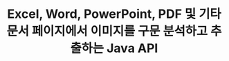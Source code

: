 ---
############################# Static ############################
layout: "auto-gen-gist"
draft: false
path: "ko/parser/java/extract/image/potx/"
otherformats: DOC DOT DOCX DOCM DOTX DOTM TXT ODT OTT RTF PDF XHTML MHTML MD XML EPUB FB2 CHM XLS XLT XLSX XLSM XLSB XLTX XLTM ODS CSV OTS XLA XLAM PPT PPTX  PPS POT PPSX PPTM PPSM ODP OTP PST OST EML EMLX MSG ONE 

############################# Head ############################
head_title: "Java를 통해 Excel, Word, PDF 및 기타 문서에서 이미지를 추출하는 방법은 무엇입니까?"
head_description: "GroupDocs.Parser Java API를 사용하면 소프트웨어 개발자가 Java 앱 내부의 PDF, DOC, DOCX, PPT, PPTX, XLS, XLSX 문서 및 이메일에서 이미지를 구문 분석하고 추출할 수 있습니다."

############################# Header ############################
title: "Excel, Word, PowerPoint, PDF 및 기타 문서 페이지에서 이미지를 구문 분석하고 추출하는 Java API"
description: "GroupDocs.Parser Java API를 사용하면 프로그래머가 PDF, DOC, DOCX, PPT, PPTX, EML, MSG, XLS, XLSX, CSV, ODT, RTF 및 EPUB 문서 또는 Java 응용 프로그램 내의 문서 페이지에서 이미지를 추출할 수 있습니다."

######################### Download Button #######################
button:
    enable: true

############################# About ############################
about:
    enable: true
    title: "Java API를 통해 문서 또는 특정 페이지에서 이미지를 추출하는 방법을 배우십니까?"
    content: |
       이미지는 수천 단어의 가치가 있으며 매력적인 콘텐츠를 만드는 동안 오늘날의 시각적 세계에서 무시할 수 없습니다. 이미지는 사용자의 관심을 끌 뿐만 아니라 정보 커뮤니케이션의 훌륭한 소스가 될 수 있습니다. 문서, 저널 또는 프리젠테이션에서 이미지를 가져와 다른 곳에서 사용하는 데 종종 필요합니다. Java용 GroupDocs.Parser는 소프트웨어 개발자와 프로그래머가 다양한 문서 유형에서 이미지 또는 기타 정보를 구문 분석하고 추출하기 위한 솔루션을 구축하는 데 도움이 되는 강력한 API입니다. 또한 PNG, JPEG, WebP, GIF, BMP 및 기타 형식으로 이미지 저장을 지원합니다. API에는 PDF, Microsoft Office 형식(Word(DOC, DOCX), PowerPoint(PPT, PPTX), Excel(XLS, XLSX), LibreOffice 형식, 이메일, 전자책 등)과 같은 일부 인기 있는 문서 형식에 대한 지원이 포함되어 있습니다. . 또한 문서 구문 분석, 일반 및 구조화된 텍스트 추출, 키워드로 텍스트 검색, 메타데이터 또는 이미지 추출, 컨테이너 및 첨부 파일 등과 관련된 일부 고급 기능에 대한 지원도 포함되어 있습니다.

############################# content ############################
steps:
    enable: true
    block:
    - title_left: "POTX 문서에서 이미지를 추출하는 방법"
      content_left: |
       GroupDocs.Parser Java에는 POTX 문서에서 이미지를 추출하는 기능이 포함되어 있습니다. 다음 Java 코드 예제는 POTX 문서에서 이미지를 쉽게 추출하는 방법을 보여줍니다. 

      title_right: "Java를 통해 문서에서 이미지 가져오기"
      content_right: |
        * [Parser](https://apireference.groupdocs.com/parser/java/com.groupdocs.parser/Parser)의 인스턴스 생성
        * 문서가 이미지 추출을 지원하는지 확인
        * [getImages()](https://apireference.groupdocs.com/parser/java/com.groupdocs.parser/Parser#getImages()) 메서드를 호출하여 전체 문서에서 모든 이미지를 추출합니다.
        * 문서에서 모든 이미지 추출
        * 이미지를 반복하고 이미지 유형 인쇄

      gisthash: "b13e690d2593f92081abd99948363e06"
      gistfile: "extract_images_form_documents.java"

    - title_left: "POTX 문서 페이지에서 이미지 추출"
      content_left: |
       GroupDocs.Parser Java API를 사용하면 소프트웨어 개발자가 몇 줄의 코드로 POTX 문서에서 이미지를 추출할 수 있습니다. 아래 Java 코드는 POTX 문서에서 이미지 추출을 보여줍니다.

      title_right: "Java를 통해 파일 이미지를 추출하는 방법"
      content_right: |
        * [Parser](https://apireference.groupdocs.com/parser/java/com.groupdocs.parser/Parser)의 인스턴스 생성
        * 문서가 이미지 추출을 지원하는지 확인
        * [getDocumentInfo](https://apireference.groupdocs.com/parser/java/com.groupdocs.parser/Parser#getDocumentInfo()) 메서드를 호출하여 문서 정보를 가져옵니다.
        * 문서에 페이지가 있는지 확인
        * 페이지를 반복하고 페이지 번호 인쇄
        * [getImages()](https://apireference.groupdocs.com/parser/java/com.groupdocs.parser/Parser#getImages()) 메서드를 호출하여 전체 문서에서 모든 이미지를 추출합니다.
        * 이미지 반복 및 이미지 유형 인쇄
     
      gisthash: "68450336a57c5d8df06b4ef1ea69b29f"
      gistfile: "extract_images_form_documents_page.java"
      
    - title_left: "POTX 문서 페이지 영역에서 이미지를 추출하는 방법"
      content_left: |
       GroupDocs.Parser Java API는 POTX 문서의 페이지 용이성에서 추출을 위한 완벽한 지원을 제공했습니다. 다음 Java 코드는 프로그래머가 자체 Java 앱 내부의 POTX 문서 페이지 영역에서 이미지를 추출하는 방법을 보여줍니다.

      title_right: "Java 를 사용하여 이미지를 추출하시겠습니까?"
      content_right: |
        * [Parser](https://apireference.groupdocs.com/parser/java/com.groupdocs.parser/Parser)의 인스턴스 생성
        * 이미지 추출에 사용되는 옵션 생성
        * 이미지 추출 지원 문서 확인
        * [getImages()](https://apireference.groupdocs.com/parser/java/com.groupdocs.parser/Parser#getImages()) 메서드를 호출하여 페이지의 왼쪽 상단 모서리에서 이미지를 추출합니다.
        * 이미지를 반복하고 이미지 URL 인쇄
     
      gisthash: "40143a56569ae88e7e7c972ccca041b5"
      gistfile: "extract_images_form_documents_page_area.java"

    - title_left: "Java API를 통해 이미지를 파일로 추출하는 방법"
      content_left: |
       GroupDocs.Parser Java API를 사용하면 POTX 문서에서 이미지를 추출하고 이미지 내용을 파일에 저장할 수 있습니다. 다음 Java 코드는 프로그래머가 자신의 Java 앱 내에서 선택한 파일로 이미지를 추출하는 방법을 보여줍니다.

      title_right: "문서에서 파일로 이미지 추출"
      content_right: |
        * [Parser](https://apireference.groupdocs.com/parser/java/com.groupdocs.parser/Parser)의 인스턴스 생성
        * 이미지 추출 지원 문서 확인
        * [getImages()](https://apireference.groupdocs.com/parser/java/com.groupdocs.parser/Parser#getImages()) 메서드를 호출하여 페이지의 왼쪽 상단 모서리에서 이미지를 추출합니다.
        * 지원되는 파일 형식으로 이미지를 저장하는 옵션 생성
        * 이미지를 반복하고 이미지 URL 인쇄
     
      gisthash: "6faeafc93e4412265b7439209828950b"
      gistfile: "images_saving_to_files.java"

    - title_left: "시스템 요구 사항"
      content_left: |
        Java용 GroupDocs.Parser는 모든 주요 플랫폼 및 운영 체제에서 지원됩니다. Microsoft Word, Excel, PowerPoint, Outlook, OpenOffice 및 50개 이상의 기타 형식으로 문서를 생성할 수 있습니다. 전체 시스템 요구 사항 가이드를 보려면 아래 코드를 실행하기 전에 시스템 요구 사항을 방문하십시오. 시스템에 다음 전제 조건이 설치되어 있는지 확인하십시오.
         * 운영 체제: 마이크로소프트 윈도우, 리눅스, 맥OS
         * 자바 버전 지원: J2SE 7.0(1.7), J2SE 8.0(1.8) 이상
         * GroupDocs[Repository](https://repository.groupdocs.com/webapp/#/artifacts/browse/tree/General/repo/com/groupdocs/groupdocs-parser)에서 최신 버전의 GroupDocs.Assembly Java API 다운로드
        
      title_right: "GroupDocs.Parser를 사용하는 이유"
      content_right: |
        * 지원되는 문서에서 일반 텍스트를 추출합니다.
        * 목차 추출 지원
        * 형식이 지정된 텍스트, 메타데이터, 이미지, 컨테이너 및 첨부 파일을 추출합니다.
        * 사용자 정의 템플릿을 통한 문서 구문 분석.
        * 키워드 또는 정규식을 사용하여 텍스트를 검색합니다.
        * 구조화된 텍스트 추출 지원
        * 지원되는 일부 문서 형식의 목차를 추출합니다.
        * PDF 문서에서 양식 데이터를 구문 분석합니다.

demos:
    enable: true
        

more_formats:
    enable: true


back_to_top:
    enable: true
---